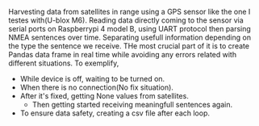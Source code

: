 Harvesting data from satellites in range using a GPS sensor like the one I testes with(U-blox M6). 
Reading data directly coming to the sensor via serial ports on Raspberrypi 4 model B, using UART protocol then parsing NMEA sentences over time. 
Separating usefull information depending on the type the sentence we receive. 
THe most crucial part of it is to create Pandas data frame in real time while avoiding any errors related with different situations. To exemplify, 
  - While device is off, waiting to be turned on.
  - When there is no connection(No fix situation).
  - After it's fixed, getting None values from satellites.
    - Then getting started receiving meaningfull sentences again.
  - To ensure data safety, creating a csv file after each loop.
